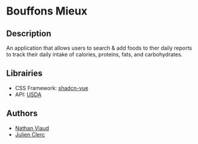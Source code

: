 # Bouffons Mieux

## Description
An application that allows users to search & add foods to ther daily reports to track their daily intake of calories, proteins, fats, and carbohydrates.

## Librairies
- CSS Framework: [shadcn-vue](https://www.shadcn-vue.com/)
- API: [USDA](https://fdc.nal.usda.gov/api-guide.html)

## Authors
- [Nathan Viaud](https://github.com/NathanViaud)
- [Julien Clerc](https://open.spotify.com/artist/7gVzeNvBbUpj6PXX5ekCMs)